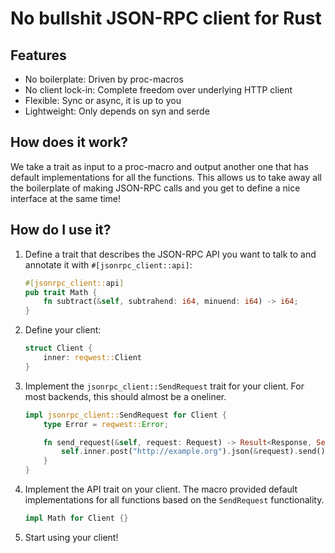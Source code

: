 # No bullshit JSON-RPC client for Rust

## Features

- No boilerplate: Driven by proc-macros
- No client lock-in: Complete freedom over underlying HTTP client
- Flexible: Sync or async, it is up to you
- Lightweight: Only depends on syn and serde

## How does it work?

We take a trait as input to a proc-macro and output another one that has default implementations for all the functions.
This allows us to take away all the boilerplate of making JSON-RPC calls and you get to define a nice interface at the same time!

## How do I use it?

1. Define a trait that describes the JSON-RPC API you want to talk to and annotate it with `#[jsonrpc_client::api]`:
    ```rust
    #[jsonrpc_client::api]
    pub trait Math {
        fn subtract(&self, subtrahend: i64, minuend: i64) -> i64;
    }
    ```

2. Define your client:
    
    ```rust
    struct Client {
        inner: reqwest::Client
    }
    ```

3. Implement the `jsonrpc_client::SendRequest` trait for your client.
For most backends, this should almost be a oneliner.

    ```rust
    impl jsonrpc_client::SendRequest for Client {
        type Error = reqwest::Error;
    
        fn send_request(&self, request: Request) -> Result<Response, Self::Error> {
            self.inner.post("http://example.org").json(&request).send()?.json()
        }
    }
   ```

4. Implement the API trait on your client.
The macro provided default implementations for all functions based on the `SendRequest` functionality.

    ```rust
   impl Math for Client {} 
   ```

5. Start using your client!
